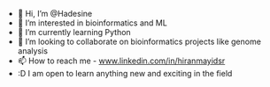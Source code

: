 - 👋 Hi, I’m @Hadesine
- 👀 I’m interested in bioinformatics and ML
- 🌱 I’m currently learning Python
- 💞️ I’m looking to collaborate on bioinformatics projects like genome analysis
- 📫 How to reach me - www.linkedin.com/in/hiranmayidsr
-  :D I am open to learn anything new and exciting in the field
<!---
Hadesine/Hadesine is a ✨ special ✨ repository because its `README.md` (this file) appears on your GitHub profile.
You can click the Preview link to take a look at your changes.
--->
